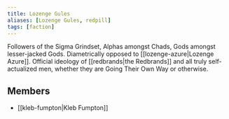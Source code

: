 ```yaml
---
title: Lozenge Gules
aliases: [Lozenge Gules, redpill]
tags: [faction]
---
```

Followers of the Sigma Grindset, Alphas amongst Chads, Gods amongst lesser-jacked Gods. Diametrically opposed to [[lozenge-azure|Lozenge Azure]]. Official ideology of [[redbrands|the Redbrands]] and all truly self-actualized men, whether they are Going Their Own Way or otherwise.

## Members
- [[kleb-fumpton|Kleb Fumpton]]

